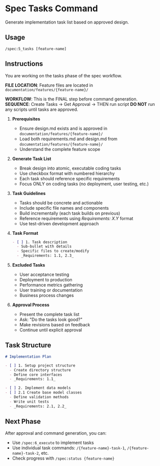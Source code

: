 # Spec Tasks Command

Generate implementation task list based on approved design.

## Usage
```
/spec:5_tasks [feature-name]
```

## Instructions
You are working on the tasks phase of the spec workflow.

**FILE LOCATION**: Feature files are located in `documentation/features/{feature-name}/`

**WORKFLOW**: This is the FINAL step before command generation.
**SEQUENCE**: Create Tasks → Get Approval → THEN run script
**DO NOT** run any scripts until tasks are approved.

1. **Prerequisites**
   - Ensure design.md exists and is approved in `documentation/features/{feature-name}/`
   - Load both requirements.md and design.md from `documentation/features/{feature-name}/`
   - Understand the complete feature scope

2. **Generate Task List**
   - Break design into atomic, executable coding tasks
   - Use checkbox format with numbered hierarchy
   - Each task should reference specific requirements
   - Focus ONLY on coding tasks (no deployment, user testing, etc.)

3. **Task Guidelines**
   - Tasks should be concrete and actionable
   - Include specific file names and components
   - Build incrementally (each task builds on previous)
   - Reference requirements using _Requirements: X.Y_ format
   - Use test-driven development approach

4. **Task Format**
   ```markdown
   - [ ] 1. Task description
     - Sub-bullet with details
     - Specific files to create/modify
     - _Requirements: 1.1, 2.3_
   ```

5. **Excluded Tasks**
   - User acceptance testing
   - Deployment to production
   - Performance metrics gathering
   - User training or documentation
   - Business process changes

6. **Approval Process**
   - Present the complete task list
   - Ask: "Do the tasks look good?"
   - Make revisions based on feedback
   - Continue until explicit approval

## Task Structure
```markdown
# Implementation Plan

- [ ] 1. Setup project structure
  - Create directory structure
  - Define core interfaces
  - _Requirements: 1.1_

- [ ] 2. Implement data models
- [ ] 2.1 Create base model classes
  - Define validation methods
  - Write unit tests
  - _Requirements: 2.1, 2.2_
```

## Next Phase
After approval and command generation, you can:
- Use `/spec:6_execute` to implement tasks
- Use individual task commands: `/{feature-name}-task-1`, `/{feature-name}-task-2`, etc.
- Check progress with `/spec:status {feature-name}`
